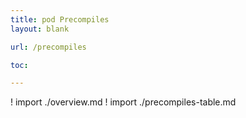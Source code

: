 ```yaml
---
title: pod Precompiles
layout: blank

url: /precompiles

toc:

---
```


! import ./overview.md
! import ./precompiles-table.md
